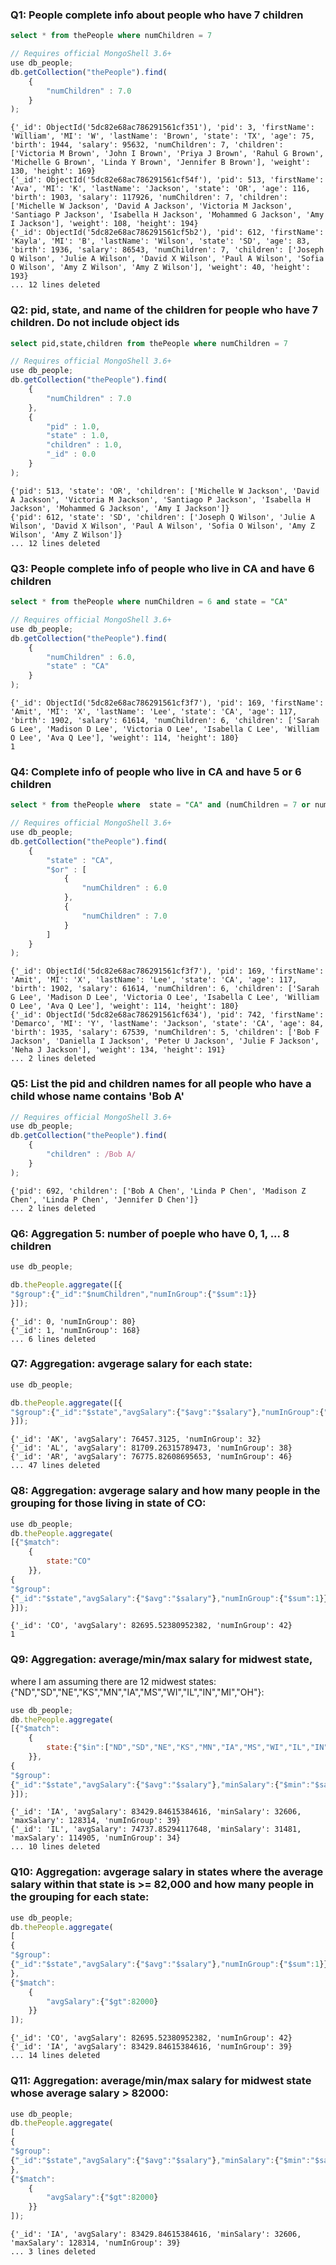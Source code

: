 
### Q1: People complete info about people who have 7 children

```sql
select * from thePeople where numChildren = 7
```

```javascript
// Requires official MongoShell 3.6+
use db_people;
db.getCollection("thePeople").find(
    { 
        "numChildren" : 7.0
    }
);

```

```
{'_id': ObjectId('5dc82e68ac786291561cf351'), 'pid': 3, 'firstName': 'William', 'MI': 'W', 'lastName': 'Brown', 'state': 'TX', 'age': 75, 'birth': 1944, 'salary': 95632, 'numChildren': 7, 'children': ['Victoria M Brown', 'John I Brown', 'Priya J Brown', 'Rahul G Brown', 'Michelle G Brown', 'Linda Y Brown', 'Jennifer B Brown'], 'weight': 130, 'height': 169}
{'_id': ObjectId('5dc82e68ac786291561cf54f'), 'pid': 513, 'firstName': 'Ava', 'MI': 'K', 'lastName': 'Jackson', 'state': 'OR', 'age': 116, 'birth': 1903, 'salary': 117926, 'numChildren': 7, 'children': ['Michelle W Jackson', 'David A Jackson', 'Victoria M Jackson', 'Santiago P Jackson', 'Isabella H Jackson', 'Mohammed G Jackson', 'Amy I Jackson'], 'weight': 108, 'height': 194}
{'_id': ObjectId('5dc82e68ac786291561cf5b2'), 'pid': 612, 'firstName': 'Kayla', 'MI': 'B', 'lastName': 'Wilson', 'state': 'SD', 'age': 83, 'birth': 1936, 'salary': 86543, 'numChildren': 7, 'children': ['Joseph Q Wilson', 'Julie A Wilson', 'David X Wilson', 'Paul A Wilson', 'Sofia O Wilson', 'Amy Z Wilson', 'Amy Z Wilson'], 'weight': 40, 'height': 193}
... 12 lines deleted
```

### Q2: pid, state, and name of the children for people who have 7 children.  Do not include object ids
```sql
select pid,state,children from thePeople where numChildren = 7
```

```javascript
// Requires official MongoShell 3.6+
use db_people;
db.getCollection("thePeople").find(
    { 
        "numChildren" : 7.0
    }, 
    { 
        "pid" : 1.0, 
        "state" : 1.0, 
        "children" : 1.0, 
        "_id" : 0.0
    }
);
```

```{'pid': 3, 'state': 'TX', 'children': ['Victoria M Brown', 'John I Brown', 'Priya J Brown', 'Rahul G Brown', 'Michelle G Brown', 'Linda Y Brown', 'Jennifer B Brown']}
{'pid': 513, 'state': 'OR', 'children': ['Michelle W Jackson', 'David A Jackson', 'Victoria M Jackson', 'Santiago P Jackson', 'Isabella H Jackson', 'Mohammed G Jackson', 'Amy I Jackson']}
{'pid': 612, 'state': 'SD', 'children': ['Joseph Q Wilson', 'Julie A Wilson', 'David X Wilson', 'Paul A Wilson', 'Sofia O Wilson', 'Amy Z Wilson', 'Amy Z Wilson']}
... 12 lines deleted
```



### Q3: People complete info of people who live in CA and have 6 children



```sql
select * from thePeople where numChildren = 6 and state = "CA"
```

```javascript
// Requires official MongoShell 3.6+
use db_people;
db.getCollection("thePeople").find(
    { 
        "numChildren" : 6.0, 
        "state" : "CA"
    }
);
```

```
{'_id': ObjectId('5dc82e68ac786291561cf3f7'), 'pid': 169, 'firstName': 'Amit', 'MI': 'X', 'lastName': 'Lee', 'state': 'CA', 'age': 117, 'birth': 1902, 'salary': 61614, 'numChildren': 6, 'children': ['Sarah G Lee', 'Madison D Lee', 'Victoria O Lee', 'Isabella C Lee', 'William O Lee', 'Ava Q Lee'], 'weight': 114, 'height': 180}
1
```

###  Q4: Complete info of people who live in CA and have 5 or 6 children
```sql
select * from thePeople where  state = "CA" and (numChildren = 7 or numChildren = 6)
```

``` javascript
// Requires official MongoShell 3.6+
use db_people;
db.getCollection("thePeople").find(
    { 
        "state" : "CA", 
        "$or" : [
            {
                "numChildren" : 6.0
            }, 
            {
                "numChildren" : 7.0
            }
        ]
    }
);

```

``` 
{'_id': ObjectId('5dc82e68ac786291561cf3f7'), 'pid': 169, 'firstName': 'Amit', 'MI': 'X', 'lastName': 'Lee', 'state': 'CA', 'age': 117, 'birth': 1902, 'salary': 61614, 'numChildren': 6, 'children': ['Sarah G Lee', 'Madison D Lee', 'Victoria O Lee', 'Isabella C Lee', 'William O Lee', 'Ava Q Lee'], 'weight': 114, 'height': 180}
{'_id': ObjectId('5dc82e68ac786291561cf634'), 'pid': 742, 'firstName': 'Demarco', 'MI': 'Y', 'lastName': 'Jackson', 'state': 'CA', 'age': 84, 'birth': 1935, 'salary': 67539, 'numChildren': 5, 'children': ['Bob F Jackson', 'Daniella I Jackson', 'Peter U Jackson', 'Julie F Jackson', 'Neha J Jackson'], 'weight': 134, 'height': 191}
... 2 lines deleted
```

### Q5: List the pid and children names for all people who have a child whose name contains 'Bob A'
``` javascript
// Requires official MongoShell 3.6+
use db_people;
db.getCollection("thePeople").find(
    { 
        "children" : /Bob A/
    }
);
```

```
{'pid': 692, 'children': ['Bob A Chen', 'Linda P Chen', 'Madison Z Chen', 'Linda P Chen', 'Jennifer D Chen']}
... 2 lines deleted
```

### Q6: Aggregation 5: number of poeple who have 0, 1, ... 8 children

```javascript
use db_people;

db.thePeople.aggregate([{
"$group":{"_id":"$numChildren","numInGroup":{"$sum":1}}
}]);

```

```
{'_id': 0, 'numInGroup': 80}
{'_id': 1, 'numInGroup': 168}
... 6 lines deleted
```

### Q7: Aggregation: avgerage salary for each state:



``` javascript
use db_people;

db.thePeople.aggregate([{
"$group":{"_id":"$state","avgSalary":{"$avg":"$salary"},"numInGroup":{"$sum":1}}
}]);

```

``` 
{'_id': 'AK', 'avgSalary': 76457.3125, 'numInGroup': 32}
{'_id': 'AL', 'avgSalary': 81709.26315789473, 'numInGroup': 38}
{'_id': 'AR', 'avgSalary': 76775.82608695653, 'numInGroup': 46}
... 47 lines deleted
```

### Q8: Aggregation: avgerage salary and how many people in the grouping for those living in state of CO:

```javascript
use db_people;
db.thePeople.aggregate(
[{"$match":
    {
        state:"CO"
    }},
{
"$group":
{"_id":"$state","avgSalary":{"$avg":"$salary"},"numInGroup":{"$sum":1}}
}]);

```

```
{'_id': 'CO', 'avgSalary': 82695.52380952382, 'numInGroup': 42}
1
```

### Q9: Aggregation: average/min/max salary for midwest state, 
where I am assuming there are 12 midwest states: {"ND","SD","NE","KS","MN","IA","MS","WI","IL","IN","MI","OH"}:

``` javascript
use db_people;
db.thePeople.aggregate(
[{"$match":
    {
        state:{"$in":["ND","SD","NE","KS","MN","IA","MS","WI","IL","IN","MI","OH"]}
    }},
{
"$group":
{"_id":"$state","avgSalary":{"$avg":"$salary"},"minSalary":{"$min":"$salary"},"maxSalary":{"$max":"$salary"},"numInGroup":{"$sum":1}}
}]);

```

```
{'_id': 'IA', 'avgSalary': 83429.84615384616, 'minSalary': 32606, 'maxSalary': 128314, 'numInGroup': 39}
{'_id': 'IL', 'avgSalary': 74737.85294117648, 'minSalary': 31481, 'maxSalary': 114905, 'numInGroup': 34}
... 10 lines deleted
```

### Q10: Aggregation: avgerage salary in states where the average salary within that state is >= 82,000 and how many people in the grouping for each state:



```javascript
use db_people;
db.thePeople.aggregate(
[
{
"$group":
{"_id":"$state","avgSalary":{"$avg":"$salary"},"numInGroup":{"$sum":1}}
},
{"$match":
    {
        "avgSalary":{"$gt":82000}
    }}
]);

```

```
{'_id': 'CO', 'avgSalary': 82695.52380952382, 'numInGroup': 42}
{'_id': 'IA', 'avgSalary': 83429.84615384616, 'numInGroup': 39}
... 14 lines deleted
```

### Q11: Aggregation: average/min/max salary for midwest state whose average salary > 82000:



```javascript
use db_people;
db.thePeople.aggregate(
[
{
"$group":
{"_id":"$state","avgSalary":{"$avg":"$salary"},"minSalary":{"$min":"$salary"},"maxSalary":{"$max":"$salary"},"numInGroup":{"$sum":1}}
},
{"$match":
    {
        "avgSalary":{"$gt":82000}
    }}
]);
```

```
{'_id': 'IA', 'avgSalary': 83429.84615384616, 'minSalary': 32606, 'maxSalary': 128314, 'numInGroup': 39}
... 3 lines deleted
```


